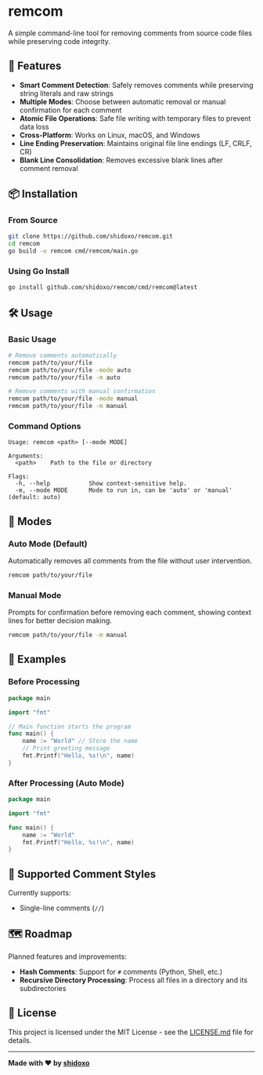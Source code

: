 # remcom

A simple command-line tool for removing comments from source code files while preserving code integrity.

## 🚀 Features

- **Smart Comment Detection**: Safely removes comments while preserving string literals and raw strings
- **Multiple Modes**: Choose between automatic removal or manual confirmation for each comment
- **Atomic File Operations**: Safe file writing with temporary files to prevent data loss
- **Cross-Platform**: Works on Linux, macOS, and Windows
- **Line Ending Preservation**: Maintains original file line endings (LF, CRLF, CR)
- **Blank Line Consolidation**: Removes excessive blank lines after comment removal

## 📦 Installation

### From Source

```bash
git clone https://github.com/shidoxo/remcom.git
cd remcom
go build -o remcom cmd/remcom/main.go
```

### Using Go Install

```bash
go install github.com/shidoxo/remcom/cmd/remcom@latest
```

## 🛠️ Usage

### Basic Usage

```bash
# Remove comments automatically
remcom path/to/your/file
remcom path/to/your/file -mode auto
remcom path/to/your/file -m auto

# Remove comments with manual confirmation
remcom path/to/your/file -mode manual
remcom path/to/your/file -m manual 
```

### Command Options

```
Usage: remcom <path> [--mode MODE]

Arguments:
  <path>    Path to the file or directory

Flags:
  -h, --help           Show context-sensitive help.
  -m, --mode MODE      Mode to run in, can be 'auto' or 'manual' (default: auto)
```

## 🎯 Modes

### Auto Mode (Default)
Automatically removes all comments from the file without user intervention.

```bash
remcom path/to/your/file
```

### Manual Mode
Prompts for confirmation before removing each comment, showing context lines for better decision making.

```bash
remcom path/to/your/file -m manual
```

## 📝 Examples

### Before Processing
```go
package main

import "fmt"

// Main function starts the program
func main() {
    name := "World" // Store the name
    // Print greeting message
    fmt.Printf("Hello, %s!\n", name)
}
```

### After Processing (Auto Mode)
```go
package main

import "fmt"

func main() {
    name := "World"
    fmt.Printf("Hello, %s!\n", name)
}
```

## 🐛 Supported Comment Styles

Currently supports:
- Single-line comments (`//`)

## 🗺️ Roadmap

Planned features and improvements:
- **Hash Comments**: Support for `#` comments (Python, Shell, etc.)
- **Recursive Directory Processing**: Process all files in a directory and its subdirectories

## 📄 License

This project is licensed under the MIT License - see the [LICENSE.md](LICENSE.md) file for details.

---

**Made with ❤️ by [shidoxo](https://github.com/shidoxo)** 